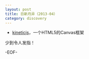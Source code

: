 ```yaml
---
layout: post
title: 日新月异（2013-04）
category: discovery
---
```


* [kineticjs](http://kineticjs.com/)，一个HTML5的Canvas框架

少到令人发指！

-EOF-
